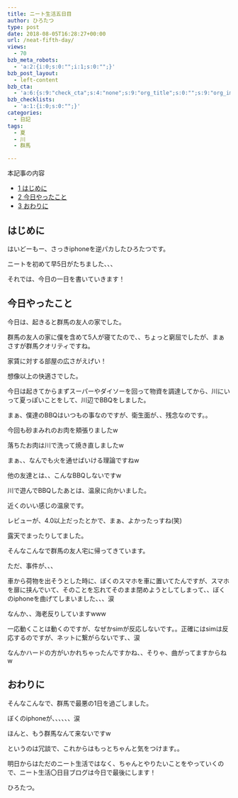 ```yaml
---
title: ニート生活五日目
author: ひろたつ
type: post
date: 2018-08-05T16:28:27+00:00
url: /neat-fifth-day/
views:
  - 70
bzb_meta_robots:
  - 'a:2:{i:0;s:0:"";i:1;s:0:"";}'
bzb_post_layout:
  - left-content
bzb_cta:
  - 'a:6:{s:9:"check_cta";s:4:"none";s:9:"org_title";s:0:"";s:9:"org_image";s:0:"";s:11:"org_content";s:0:"";s:15:"org_button_text";s:0:"";s:14:"org_button_url";s:0:"";}'
bzb_checklists:
  - 'a:1:{i:0;s:0:"";}'
categories:
  - 日記
tags:
  - 夏
  - 川
  - 群馬

---
```

<div id="toc_container" class="toc_transparent no_bullets">
  <p class="toc_title">
    本記事の内容
  </p>
  
  <ul class="toc_list">
    <li>
      <a href="#i"><span class="toc_number toc_depth_1">1</span> はじめに</a>
    </li>
    <li>
      <a href="#i-2"><span class="toc_number toc_depth_1">2</span> 今日やったこと</a>
    </li>
    <li>
      <a href="#i-3"><span class="toc_number toc_depth_1">3</span> おわりに</a>
    </li>
  </ul>
</div>

## <span id="i">はじめに</span>

はいどーもー、さっきiphoneを逆パカしたひろたつです。
  
ニートを初めて早5日がたちました、、、
  
それでは、今日の一日を書いていきます！

<!--more-->

## <span id="i-2">今日やったこと</span>

今日は、起きると群馬の友人の家でした。

群馬の友人の家に僕を含めて5人が寝てたので、、ちょっと窮屈でしたが、まぁさすが群馬クオリティですね。

家賃に対する部屋の広さがえげい！

想像以上の快適さでした。

今日は起きてからまずスーパーやダイソーを回って物資を調達してから、川にいって夏っぽいことをして、川辺でBBQをしました。

まぁ、僕達のBBQはいつもの事なのですが、衛生面が、、残念なのです。。

今回も砂まみれのお肉を頬張りましたw

落ちたお肉は川で洗って焼き直しましたw

まぁ、、なんでも火を通せばいける理論ですねw

他の友達とは、、こんなBBQしないですw

川で遊んでBBQしたあとは、温泉に向かいました。

近くのいい感じの温泉です。

レビューが、4.0以上だったとかで、まぁ、よかったっすね(笑)

露天でまったりしてました。

そんなこんなで群馬の友人宅に帰ってきています。

ただ、事件が、、、

車から荷物を出そうとした時に、ぼくのスマホを車に置いてたんですが、スマホを扉に挟んでいて、そのことを忘れてそのまま閉めようとしてしまって、、ぼくのiphoneを曲げてしまいました、、、涙

なんか、、海老反りしていますwww

一応動くことは動くのですが、なぜかsimが反応しないです。。正確にはsimは反応するのですが、ネットに繋がらないです、、涙

なんかハードの方がいかれちゃったんですかね、、そりゃ、曲がってますからねw

## <span id="i-3">おわりに</span>

そんなこんなで、群馬で最悪の1日を過ごしました。

ぼくのiphoneが、、、、、、涙

ほんと、もう群馬なんて来ないですw

というのは冗談で、これからはもっとちゃんと気をつけます。。

明日からはただのニート生活ではなく、ちゃんとやりたいことをやっていくので、ニート生活〇日目ブログは今日で最後にします！

ひろたつ。

<div style="font-size: 0px; height: 0px; line-height: 0px; margin: 0; padding: 0; clear: both;">
</div>
